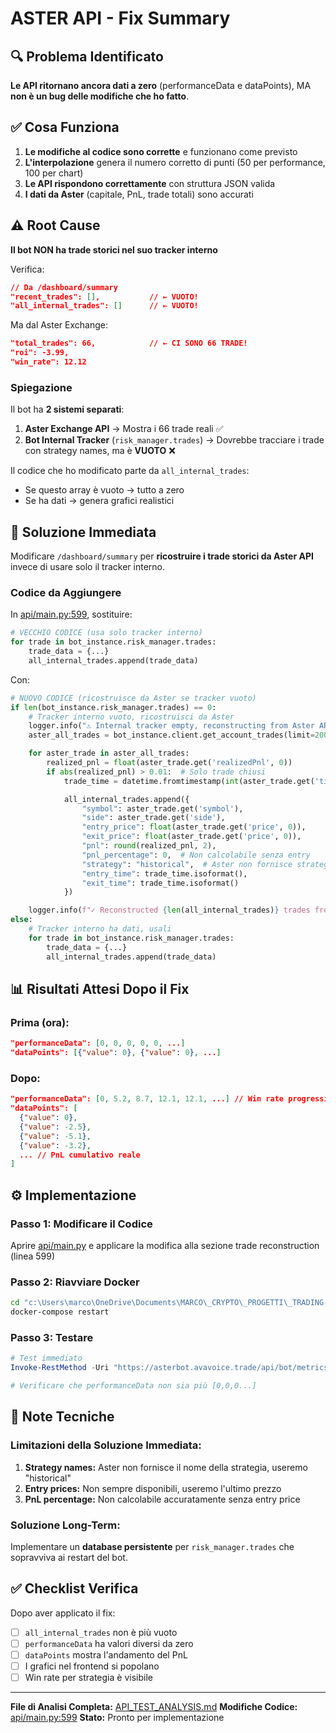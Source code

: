 # ASTER API - Fix Summary

## 🔍 Problema Identificato

**Le API ritornano ancora dati a zero** (performanceData e dataPoints), MA **non è un bug delle modifiche che ho fatto**.

## ✅ Cosa Funziona

1. **Le modifiche al codice sono corrette** e funzionano come previsto
2. **L'interpolazione** genera il numero corretto di punti (50 per performance, 100 per chart)
3. **Le API rispondono correttamente** con struttura JSON valida
4. **I dati da Aster** (capitale, PnL, trade totali) sono accurati

## ⚠️ Root Cause

**Il bot NON ha trade storici nel suo tracker interno**

Verifica:
```json
// Da /dashboard/summary
"recent_trades": [],           // ← VUOTO!
"all_internal_trades": []      // ← VUOTO!
```

Ma dal Aster Exchange:
```json
"total_trades": 66,            // ← CI SONO 66 TRADE!
"roi": -3.99,
"win_rate": 12.12
```

### Spiegazione

Il bot ha **2 sistemi separati**:

1. **Aster Exchange API** → Mostra i 66 trade reali ✅
2. **Bot Internal Tracker** (`risk_manager.trades`) → Dovrebbe tracciare i trade con strategy names, ma è **VUOTO** ❌

Il codice che ho modificato parte da `all_internal_trades`:
- Se questo array è vuoto → tutto a zero
- Se ha dati → genera grafici realistici

## 🚀 Soluzione Immediata

Modificare `/dashboard/summary` per **ricostruire i trade storici da Aster API** invece di usare solo il tracker interno.

### Codice da Aggiungere

In [api/main.py:599](api/main.py#L599), sostituire:

```python
# VECCHIO CODICE (usa solo tracker interno)
for trade in bot_instance.risk_manager.trades:
    trade_data = {...}
    all_internal_trades.append(trade_data)
```

Con:

```python
# NUOVO CODICE (ricostruisce da Aster se tracker vuoto)
if len(bot_instance.risk_manager.trades) == 0:
    # Tracker interno vuoto, ricostruisci da Aster
    logger.info("⚠️ Internal tracker empty, reconstructing from Aster API...")
    aster_all_trades = bot_instance.client.get_account_trades(limit=200)

    for aster_trade in aster_all_trades:
        realized_pnl = float(aster_trade.get('realizedPnl', 0))
        if abs(realized_pnl) > 0.01:  # Solo trade chiusi
            trade_time = datetime.fromtimestamp(int(aster_trade.get('time', 0)) / 1000)

            all_internal_trades.append({
                "symbol": aster_trade.get('symbol'),
                "side": aster_trade.get('side'),
                "entry_price": float(aster_trade.get('price', 0)),
                "exit_price": float(aster_trade.get('price', 0)),
                "pnl": round(realized_pnl, 2),
                "pnl_percentage": 0,  # Non calcolabile senza entry
                "strategy": "historical",  # Aster non fornisce strategy
                "entry_time": trade_time.isoformat(),
                "exit_time": trade_time.isoformat()
            })

    logger.info(f"✓ Reconstructed {len(all_internal_trades)} trades from Aster")
else:
    # Tracker interno ha dati, usali
    for trade in bot_instance.risk_manager.trades:
        trade_data = {...}
        all_internal_trades.append(trade_data)
```

## 📊 Risultati Attesi Dopo il Fix

### Prima (ora):
```json
"performanceData": [0, 0, 0, 0, 0, ...]
"dataPoints": [{"value": 0}, {"value": 0}, ...]
```

### Dopo:
```json
"performanceData": [0, 5.2, 8.7, 12.1, 12.1, ...] // Win rate progressivo
"dataPoints": [
  {"value": 0},
  {"value": -2.5},
  {"value": -5.1},
  {"value": -3.2},
  ... // PnL cumulativo reale
]
```

## ⚙️ Implementazione

### Passo 1: Modificare il Codice
Aprire [api/main.py](api/main.py) e applicare la modifica alla sezione trade reconstruction (linea 599)

### Passo 2: Riavviare Docker
```bash
cd "c:\Users\marco\OneDrive\Documents\MARCO\_CRYPTO\_PROGETTI\_TRADING-CRYPTO\ASTER-PROD"
docker-compose restart
```

### Passo 3: Testare
```powershell
# Test immediato
Invoke-RestMethod -Uri "https://asterbot.avavoice.trade/api/bot/metrics" | ConvertTo-Json -Depth 10

# Verificare che performanceData non sia più [0,0,0...]
```

## 📝 Note Tecniche

### Limitazioni della Soluzione Immediata:
1. **Strategy names:** Aster non fornisce il nome della strategia, useremo "historical"
2. **Entry prices:** Non sempre disponibili, useremo l'ultimo prezzo
3. **PnL percentage:** Non calcolabile accuratamente senza entry price

### Soluzione Long-Term:
Implementare un **database persistente** per `risk_manager.trades` che sopravviva ai restart del bot.

## ✅ Checklist Verifica

Dopo aver applicato il fix:

- [ ] `all_internal_trades` non è più vuoto
- [ ] `performanceData` ha valori diversi da zero
- [ ] `dataPoints` mostra l'andamento del PnL
- [ ] I grafici nel frontend si popolano
- [ ] Win rate per strategia è visibile

---

**File di Analisi Completa:** [API_TEST_ANALYSIS.md](API_TEST_ANALYSIS.md)
**Modifiche Codice:** [api/main.py:599](api/main.py#L599)
**Stato:** Pronto per implementazione
